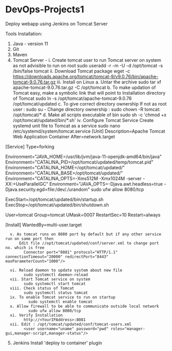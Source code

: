 # DevOps-Projects1
Deploy webapp using Jenkins on Tomcat Server

Tools Installation:
  1. Java - version 11
  2. Git
  3. Maven
  4. Tomcat Server -
      i. Create tomcat user to run Tomcat server on system as not advisible to run on root
        sudo useradd -r -m -U -d /opt/tomcat -s /bin/false tomcat
      ii. Download Tomcat package
            wget -c https://downloads.apache.org/tomcat/tomcat-9/v9.0.76/bin/apache-tomcat-9.0.76.tar.gz
      iii. Install on Linux
            a. Untar the archive
                 sudo tar xf apache-tomcat-9.0.76.tar.gz -C /opt/tomcat
            b. To make updation of Tomcat easy, make a symbolic link that will point to Installation directory of Tomcat
                  sudo ln -s /opt/tomcat/apache-tomcat-9.0.76 /opt/tomcat/updated
            c. To give correct directory ownership
                   If not as root user : sudo su -
                      Change directory ownership : sudo chown -R tomcat: /opt/tomcat/*
            d. Make all scripts executable of bin
                  sudo sh -c 'chmod +x /opt/tomcat/updated/bin/*.sh'
      iv. Configure Tomcat Service
            Create systemd unit file to Tomcat as a service
              sudo nano /etc/systemd/system/tomcat.service
[Unit]
Description=Apache Tomcat Web Application Container
After=network.target

[Service]
Type=forking

Environment="JAVA_HOME=/usr/lib/jvm/java-11-openjdk-amd64/bin/java" 
Environment="CATALINA_PID=/opt/tomcat/updated/temp/tomcat.pid"
Environment="CATALINA_HOME=/opt/tomcat/updated/"
Environment="CATALINA_BASE=/opt/tomcat/updated/"
Environment="CATALINA_OPTS=-Xms512M -Xmx1024M -server -XX:+UseParallelGC"
Environment="JAVA_OPTS=-Djava.awt.headless=true -Djava.security.egd=file:/dev/./urandom"
sudo ufw allow 8080/tcp

ExecStart=/opt/tomcat/updated/bin/startup.sh
ExecStop=/opt/tomcat/updated/bin/shutdown.sh

User=tomcat
Group=tomcat
UMask=0007
RestartSec=10
Restart=always

[Install]
WantedBy=multi-user.target

      v. As tomcat runs on 8080 port by default but if any other service run on same port then
          Edit file //opt/tomcat/updated/conf/server.xml to change port no. which is free 
            Connector port="8081" protocol="HTTP/1.1" connectionTimeout="20000" redirectPort="8443" maxParameterCount="1000"/>

      vi. Reload daemon to update system about new file
            sudo systemctl daemon-reload
      vii. Start Tomcat service on system
            sudo systemctl start tomcat
      viii. Check status of Tomcat
            sudo systemctl status tomcat
      ix. To enable Tomcat service to run on startup
              sudo systemctl enable tomcat
      x. Allow firewall to be able to communicate outside local network
              sudo ufw allow 8080/tcp
      xi. Verify Installation
            http://<YourIPAddress>:8081
      xii. Edit : /opt/tomcat/updated/conf/tomcat-users.xml
            <user username="uname" password="pwd" roles="manager-gui,manager-script,manager-status"/>
  5. Jenkins
        Install 'deploy to container' plugin


              
              
